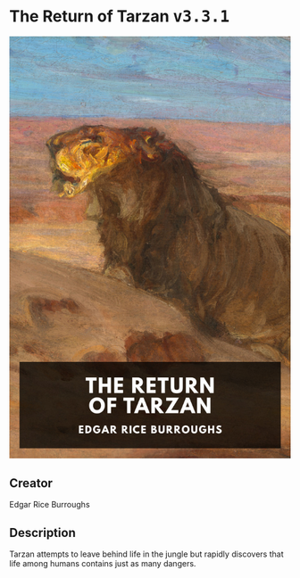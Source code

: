 
# The Return of Tarzan <kbd>v3.3.1</kbd>

<center>
  <img src="./cover-1024.jpg"/>
</center>

## Creator
Edgar Rice Burroughs

## Description
Tarzan attempts to leave behind life in the jungle but rapidly discovers that life among humans contains just as many dangers.
